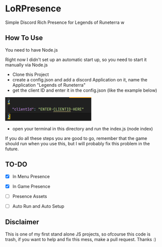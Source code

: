 # LoRPresence
Simple Discord Rich Presence for Legends of Runeterra
w
## How To Use
You need to have Node.js

Right now I didn't set up an automatic start up, so you need to start it manually via Node.js
- Clone this Project
- create a config.json and add a discord Application on it, name the Application "Legends of Runeterra"
- get the client ID and enter it in the config.json (like the example below)

![img.png](_public/img.png)

- open your terminal in this directory and run the index.js (node index)

If you do all these steps you are good to go, remember that the game should run when you use this, but I will probably fix this problem in the future.

## TO-DO
- [x] In Menu Presence
- [x] In Game Presence
- [ ] Presence Assets
- [ ] Auto Run and Auto Setup


## Disclaimer
This is one of my first stand alone JS projects, so ofcourse this code is trash, if you want to help and fix this mess, make a pull request. Thanks :)
